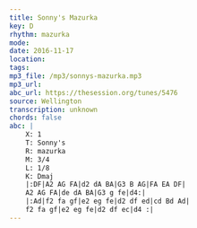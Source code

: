 ```yaml
---
title: Sonny's Mazurka
key: D
rhythm: mazurka
mode: 
date: 2016-11-17
location:
tags: 
mp3_file: /mp3/sonnys-mazurka.mp3
mp3_url: 
abc_url: https://thesession.org/tunes/5476
source: Wellington
transcription: unknown
chords: false
abc: |
    X: 1
    T: Sonny's
    R: mazurka
    M: 3/4
    L: 1/8
    K: Dmaj
    |:DF|A2 AG FA|d2 dA BA|G3 B AG|FA EA DF|
    A2 AG FA|de dA BA|G3 g fe|d4:|
    |:Ad|f2 fa gf|e2 eg fe|d2 df ed|cd Bd Ad|
    f2 fa gf|e2 eg fe|d2 df ec|d4 :|
---
```


